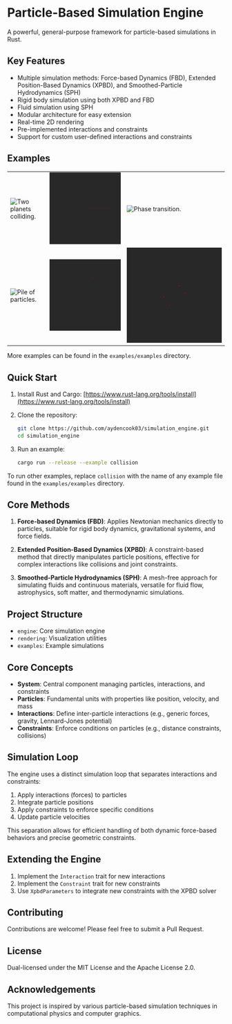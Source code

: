 # Particle-Based Simulation Engine

A powerful, general-purpose framework for particle-based simulations in Rust.

## Key Features

- Multiple simulation methods: Force-based Dynamics (FBD), Extended Position-Based Dynamics (XPBD), and Smoothed-Particle Hydrodynamics (SPH)
- Rigid body simulation using both XPBD and FBD
- Fluid simulation using SPH
- Modular architecture for easy extension
- Real-time 2D rendering
- Pre-implemented interactions and constraints
- Support for custom user-defined interactions and constraints

## Examples

|                                                  |                                            |                                            |
|--------------------------------------------------|--------------------------------------------|--------------------------------------------|
| ![Two planets colliding.](./media/collision.gif) | ![Snapping chain.](./media/chain.gif)      | ![Phase transition.](./media/freezing.gif) |
| ![Pile of particles.](./media/pile.gif)          | ![Triple pendulum.](./media/pendulum.gif)  | ![Frictionless block.](./media/block.gif)  |

More examples can be found in the `examples/examples` directory.

## Quick Start

1. Install Rust and Cargo: [https://www.rust-lang.org/tools/install](https://www.rust-lang.org/tools/install)
2. Clone the repository:

   ```bash
   git clone https://github.com/aydencook03/simulation_engine.git
   cd simulation_engine
   ```

3. Run an example:

   ```bash
   cargo run --release --example collision
   ```

To run other examples, replace `collision` with the name of any example file found in the `examples/examples` directory.

## Core Methods

1. **Force-based Dynamics (FBD)**: Applies Newtonian mechanics directly to particles, suitable for rigid body dynamics, gravitational systems, and force fields.

2. **Extended Position-Based Dynamics (XPBD)**: A constraint-based method that directly manipulates particle positions, effective for complex interactions like collisions and joint constraints.

3. **Smoothed-Particle Hydrodynamics (SPH)**: A mesh-free approach for simulating fluids and continuous materials, versatile for fluid flow, astrophysics, soft matter, and thermodynamic simulations.

## Project Structure

- `engine`: Core simulation engine
- `rendering`: Visualization utilities
- `examples`: Example simulations

## Core Concepts

- **System**: Central component managing particles, interactions, and constraints
- **Particles**: Fundamental units with properties like position, velocity, and mass
- **Interactions**: Define inter-particle interactions (e.g., generic forces, gravity, Lennard-Jones potential)
- **Constraints**: Enforce conditions on particles (e.g., distance constraints, collisions)

## Simulation Loop

The engine uses a distinct simulation loop that separates interactions and constraints:

1. Apply interactions (forces) to particles
2. Integrate particle positions
3. Apply constraints to enforce specific conditions
4. Update particle velocities

This separation allows for efficient handling of both dynamic force-based behaviors and precise geometric constraints.

## Extending the Engine

1. Implement the `Interaction` trait for new interactions
2. Implement the `Constraint` trait for new constraints
3. Use `XpbdParameters` to integrate new constraints with the XPBD solver

## Contributing

Contributions are welcome! Please feel free to submit a Pull Request.

## License

Dual-licensed under the MIT License and the Apache License 2.0.

## Acknowledgements

This project is inspired by various particle-based simulation techniques in computational physics and computer graphics.
